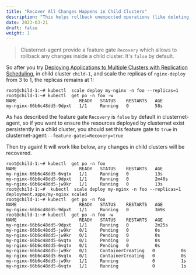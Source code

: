 ```yaml
---
title: "Recover All Changes Happens in Child Clusters"
description: "This helps rollback unexpected operations (like deleting, updating) that occurred solely inside a child cluster."
date: 2023-03-21
draft: false
weight: 1
---
```


> Clusternet-agent provide a feature gate `Recovery` which allows to rollback any changes inside a child cluster.
> It's `false` by default.

So after you try [Deploying Applications to Multiple Clusters with Replication Scheduling](../../tutorials/multi-cluster-apps/replication-scheduling-to-multiple-clusters/),
in child cluster `child-1`, and scale the replicas of `nginx-deploy` from 3 to 1, the replicas remains at 1:
```shell
root@child-1:~# kubectl  scale deploy my-nginx -n foo --replicas=1
root@child-1:~# kubectl  get po -n foo -w
NAME                        READY   STATUS    RESTARTS   AGE
my-nginx-66b6c48dd5-9dpxt   1/1     Running   0          58s
```
As has described the feature gate `Recovery` is `false` by default in clusternet-agent, so if you want to ensure the resources deployed 
by clusternet exist persistently in a child cluster, you should set this feature gate to `true` in clusternet-agent:`--feature-gates=Recovery=true`

Then try again! It will work like below, any changes in child clusters will be recovered.

```shell
root@child-1:~# kubectl  get po -n foo
NAME                        READY   STATUS    RESTARTS   AGE
my-nginx-66b6c48dd5-6vqtx   1/1     Running   0          13s
my-nginx-66b6c48dd5-9dpxt   1/1     Running   0          2m40s
my-nginx-66b6c48dd5-jw9kr   1/1     Running   0          13s
root@child-1:~#  kubectl  scale deploy my-nginx -n foo --replicas=1
deployment.apps/my-nginx scaled
root@child-1:~# kubectl  get po -n foo
NAME                        READY   STATUS    RESTARTS   AGE
my-nginx-66b6c48dd5-9dpxt   1/1     Running   0          3m9s
root@child-1:~# kubectl  get po -n foo -w
NAME                        READY   STATUS    RESTARTS   AGE
my-nginx-66b6c48dd5-9dpxt   1/1     Running   0          2m25s
my-nginx-66b6c48dd5-jw9kr   0/1     Pending   0          0s
my-nginx-66b6c48dd5-jw9kr   0/1     Pending   0          0s
my-nginx-66b6c48dd5-6vqtx   0/1     Pending   0          0s
my-nginx-66b6c48dd5-6vqtx   0/1     Pending   0          0s
my-nginx-66b6c48dd5-jw9kr   0/1     ContainerCreating   0          0s
my-nginx-66b6c48dd5-6vqtx   0/1     ContainerCreating   0          0s
my-nginx-66b6c48dd5-jw9kr   1/1     Running             0          1s
my-nginx-66b6c48dd5-6vqtx   1/1     Running             0          1s
```
